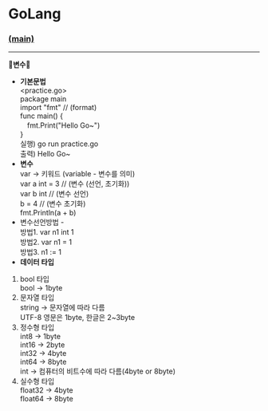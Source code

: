 # GoLang
### [(main)](/readme.md) 
* * *
:large_blue_diamond:**변수**:large_blue_diamond:<br>
- **기본문법**<br>
<practice.go><br>
package main<br>
import "fmt" // (format)<br>
func main() {<br>
　fmt.Print("Hello Go~")<br>
}<br>
실행) go run practice.go<br>
출력) Hello Go~<br>
- **변수**<br>
var -> 키워드 (variable - 변수를 의미)<br>
var a int = 3 // (변수 (선언, 초기화))<br>
var b int // (변수 선언)<br>
b = 4 // (변수 초기화)<br>
fmt.Println(a + b)<br>
- 변수선언방법 -<br>
방법1. var n1 int 1<br>
방법2. var n1 = 1<br>
방법3. n1 := 1<br>
- **데이터 타입**<br>
1. bool 타입<br>
bool -> 1byte<br>
2. 문자열 타입<br>
string -> 문자열에 따라 다름<br>
UTF-8 영문은 1byte, 한글은 2~3byte<br>
3. 정수형 타입<br>
int8 -> 1byte<br>
int16 -> 2byte<br>
int32 -> 4byte<br>
int64 -> 8byte<br>
int -> 컴퓨터의 비트수에 따라 다름(4byte or 8byte)<br>
4. 실수형 타입<br>
float32 -> 4byte<br>
float64 -> 8byte<br>